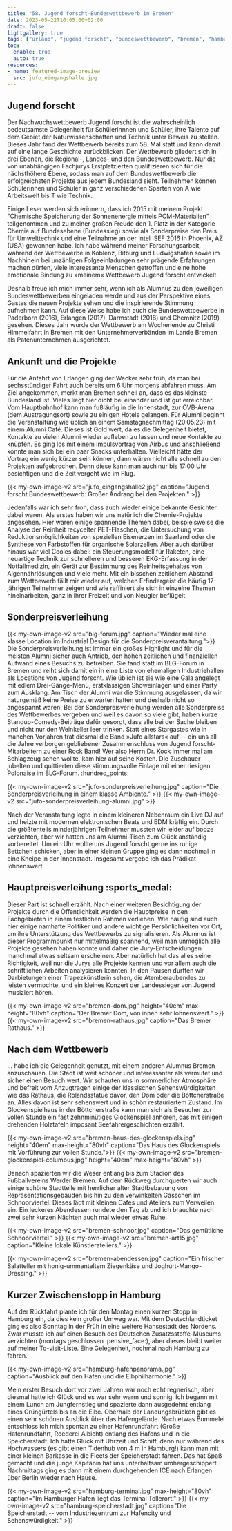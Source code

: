 ```yaml
---
title: "58. Jugend forscht-Bundeswettbewerb in Bremen"
date: 2023-05-22T10:05:00+02:00
draft: false
lightgallery: true
tags: ["urlaub", "jugend forscht", "bundeswettbewerb", "bremen", "hamburg"]
toc:
  enable: true
  auto: true
resources:
- name: featured-image-preview
  src: jufo_eingangshalle.jpg
---
```

## Jugend forscht
Der Nachwuchswettbewerb Jugend forscht ist die wahrscheinlich bedeutsamste Gelegenheit für Schülerinnnen und Schüler, ihre Talente auf dem Gebiet der Naturwissenschaften und Technik unter Beweis zu stellen. Dieses Jahr fand der Wettbewerb bereits zum 58. Mal statt und kann damit auf eine lange Geschichte zurückblicken. Der Wettbewerb gliedert sich in drei Ebenen, die Regional-, Landes- und den Bundeswettbewerb. Nur die von unabhängigen Fachjurys Erstplatzierten qualifizieren sich für die nächsthöhere Ebene, sodass man auf dem Bundeswettbewerb die erfolgreichsten Projekte aus jedem Bundesland sieht. Teilnehmen können Schülerinnen und Schüler in ganz verschiedenen Sparten von A wie Arbeitswelt bis T wie Technik.

Einige Leser werden sich erinnern, dass ich 2015 mit meinem Projekt "Chemische Speicherung der Sonnenenergie mittels PCM-Materialien" teilgenommen und zu meiner großen Freude den 1. Platz in der Kategorie Chemie auf Bundesebene (Bundessieg) sowie als Sonderpreise den Preis für Umwelttechnik und eine Teilnahme an der Intel ISEF 2016 in Phoenix, AZ (USA) gewonnen habe. Ich habe während meiner Forschungsarbeit, während der Wettbewerbe in Koblenz, Bitburg und Ludwigshafen sowie im Nachhinein bei unzähligen Folgeeinladungen sehr prägende Erfahrungen machen dürfen, viele interessante Menschen getroffen und eine hohe emotionale Bindung zu &raquo;meinem&laquo; Wettbewerb Jugend forscht entwickelt.

Deshalb freue ich mich immer sehr, wenn ich als Alumnus zu den jeweiligen Bundeswettbewerben eingeladen werde und aus der Perspektive eines Gastes die neuen Projekte sehen und die inspirierende Stimmung aufnehmen kann. Auf diese Weise habe ich auch die Bundeswettbewerbe in Paderborn (2016), Erlangen (2017), Darmstadt (2018) und Chemnitz (2019) gesehen. Dieses Jahr wurde der Wettbewerb am Wochenende zu Christi Himmelfahrt in Bremen mit den Unternehmerverbänden im Lande Bremen als Patenunternehmen ausgerichtet.

## Ankunft und die Projekte
Für die Anfahrt von Erlangen ging der Wecker sehr früh, da man bei sechsstündiger Fahrt auch bereits um 6 Uhr morgens abfahren muss. Am Ziel angekommen, merkt man Bremen schnell an, dass es das kleinste Bundesland ist. Vieles liegt hier dicht bei einander und ist gut erreichbar. Vom Hauptbahnhof kann man fußläufig in die Innenstadt, zur ÖVB-Arena (dem Austragungsort) sowie zu einigen Hotels gelangen. Für Alumni beginnt die Veranstaltung wie üblich an einem Samstagnachmittag (20.05.23) mit einem Alumni Café. Dieses ist Gold wert, da es die Gelegenheit bietet, Kontakte zu vielen Alumni wieder aufleben zu lassen und neue Kontakte zu knüpfen. Es ging los mit einem Impulsvortrag von Airbus und anschließend konnte man sich bei ein paar Snacks unterhalten. Vielleicht hätte der Vortrag ein wenig kürzer sein können, dann wären nicht alle schnell zu den Projekten aufgebrochen. Denn diese kann man auch nur bis 17:00 Uhr besichtigen und die Zeit vergeht wie im Flug.

{{< my-own-image-v2 src="jufo_eingangshalle2.jpg" caption="Jugend forscht Bundeswettbewerb: Großer Andrang bei den Projekten." >}}

Jedenfalls war ich sehr froh, dass auch wieder einige bekannte Gesichter dabei waren. Als erstes haben wir uns natürlich die Chemie-Projekte angesehen. Hier waren einige spannende Themen dabei, beispielsweise die Analyse der Reinheit recycelter PET-Flaschen, die Untersuchung von Reduktionsmöglichkeiten von speziellen Eisenerzen im Saarland oder die Synthese von Farbstoffen für organische Solarzellen. Aber auch darüber hinaus war viel Cooles dabei: ein Steuerungsmodell für Raketen, eine neuartige Technik zur schnelleren und besseren EKG-Erfassung in der Notfallmedizin, ein Gerät zur Bestimmung des Reinheitsgehaltes von Algennährlösungen und viele mehr. Mit ein bisschen zeitlichem Abstand zum Wettbewerb fällt mir wieder auf, welchen Erfindergeist die häufig 17-jährigen Teilnehmer zeigen und wie raffiniert sie sich in einzelne Themen hineinarbeiten, ganz in ihrer Freizeit und von Neugier beflügelt.

## Sonderpreisverleihung
{{< my-own-image-v2 src="blg-forum.jpg" caption="Wieder mal eine klasse Location im Industrial Design für die Sonderpreisverantaltung.">}}
Die Sonderpreisverleihung ist immer ein großes Highlight und für die meisten Alumni sicher auch Antrieb, den hohen zeitlichen und finanziellen Aufwand eines Besuchs zu betreiben. Sie fand statt im BLG-Forum in Bremen und reiht sich damit ein in eine Liste von ehemaligen Industriehallen als Locations von Jugend forscht. Wie üblich ist sie wie eine Gala angelegt mit edlem Drei-Gänge-Menü, erstklassigen Showeinlagen und einer Party zum Ausklang. Am Tisch der Alumni war die Stimmung ausgelassen, da wir naturgemäß keine Preise zu erwarten hatten und deshalb nicht so angespannt waren. Bei der Sonderpreisverleihung werden alle Sonderpreise des Wettbewerbes vergeben und weil es davon so viele gibt, haben kurze Standup-Comedy-Beiträge dafür gesorgt, dass alle bei der Sache bleiben und nicht nur den Weinkeller leer trinken. Statt eines Stargastes wie in manchen Vorjahren trat diesmal die Band &raquo;Jufo allstars&laquo; auf -- ein uns all die Jahre verborgen gebliebener Zusammenschluss von Jugend forscht-Mitarbeitern zu einer Rock Band! Wer also Herrn Dr.&nbsp;Kock immer mal am Schlagzeug sehen wollte, kam hier auf seine Kosten. Die Zuschauer jubelten und quittierten diese stimmungsvolle Einlage mit einer riesigen Polonaise im BLG-Forum. :hundred_points:

{{< my-own-image-v2 src="jufo-sonderpreisverleihung.jpg" caption="Die Sonderpreisverleihung in einem klasse Ambiente." >}}
{{< my-own-image-v2 src="jufo-sonderpreisverleihung-alumni.jpg" >}}

Nach der Veranstaltung legte in einem kleineren Nebenraum ein Live DJ auf und heizte mit modernen elektronischen Beats und EDM kräftig ein. Durch die größtenteils minderjährigen Teilnehmer mussten wir leider auf booze verzichten, aber wir hatten uns am Alumni-Tisch zum Glück anständig vorbereitet. Um ein Uhr wollte uns Jugend forscht gerne ins ruhige Bettchen schicken, aber in einer kleinen Gruppe ging es dann nochmal in eine Kneipe in der Innenstadt. Insgesamt vergebe ich das Prädikat lohnenswert.

## Hauptpreisverleihung :sports_medal:
Dieser Part ist schnell erzählt. Nach einer weiteren Besichtigung der Projekte durch die Öffentlichkeit werden die Hauptpreise in den Fachgebieten in einem festlichen Rahmen verliehen. Wie häufig sind auch hier einige namhafte Politiker und andere wichtige Persönlichkeiten vor Ort, um ihre Unterstützung des Wettbewerbs zu signalisieren. Als Alumnus ist dieser Programmpunkt nur mittelmäßig spannend, weil man unmöglich alle Projekte gesehen haben konnte und daher die Jury-Entscheidungen manchmal etwas seltsam erscheinen. Aber natürlich hat das alles seine Richtigkeit, weil nur die Jurys alle Projekte kennen und vor allem auch die schriftlichen Arbeiten analysieren konnten. In den Pausen durften wir Darbietungen einer Trapezkünstlerin sehen, die Atemberaubendes zu leisten vermochte, und ein kleines Konzert der Landessieger von Jugend musiziert hören.

{{< my-own-image-v2 src="bremen-dom.jpg" height="40em" max-height="80vh" caption="Der Bremer Dom, von innen sehr lohnenswert." >}}
{{< my-own-image-v2 src="bremen-rathaus.jpg" caption="Das Bremer Rathaus." >}}

## Nach dem Wettbewerb
... habe ich die Gelegenheit genutzt, mit einem anderen Alumnus Bremen anzuschauen. Die Stadt ist weit schöner und interessanter als vermutet und sicher einen Besuch wert. Wir schauten uns in sommerlicher Atmosphäre und befreit vom Anzugtragen einige der klassischen Sehenswürdigkeiten wie das Rathaus, die Rolandsstatue davor, den Dom oder die Böttcherstraße an. Alles davon ist sehr sehenswert und in schön restauriertem Zustand. Im Glockenspielhaus in der Böttcherstraße kann man sich als Besucher zur vollen Stunde ein fast zehnminütiges Glockenspiel anhören, das mit einigen drehenden Holztafeln imposant Seefahrergeschichten erzählt.

{{< my-own-image-v2 src="bremen-haus-des-glockenspiels.jpg" height="40em" max-height="80vh" caption="Das Haus des Glockenspiels mit Vorführung zur vollen Stunde.">}}
{{< my-own-image-v2 src="bremen-glockenspiel-columbus.jpg" height="40em" max-height="80vh" >}}

Danach spazierten wir die Weser entlang bis zum Stadion des Fußballvereins Werder Bremen. Auf dem Rückweg durchquerten wir auch einige schöne Stadtteile mit herrlicher alter Stadtbebauung von Repräsentationsgebäuden bis hin zu den verwinkelten Gässchen im Schnoorviertel. Dieses lädt mit kleinen Cafés und Ateliers zum Verweilen ein. Ein leckeres Abendessen rundete den Tag ab und ich brauchte nach zwei sehr kurzen Nächten auch mal wieder etwas Ruhe.

{{< my-own-image-v2 src="bremen-schnoor.jpg" caption="Das gemütliche Schnoorviertel." >}}
{{< my-own-image-v2 src="bremen-art15.jpg" caption="Kleine lokale Künstlerateliers." >}}

{{< my-own-image-v2 src="bremen-abendessen.jpg" caption="Ein frischer Salatteller mit honig-ummanteltem Ziegenkäse und Joghurt-Mango-Dressing." >}}

## Kurzer Zwischenstopp in Hamburg
Auf der Rückfahrt plante ich für den Montag einen kurzen Stopp in Hamburg ein, da dies kein großer Umweg war. Mit dem Deutschlandticket ging es also Sonntag in der Früh in eine weitere Hansestadt des Nordens. Zwar musste ich auf einen Besuch des Deutschen Zusatzsstoffe-Museums verzichten (montags geschlossen :pensive_face:), aber dieses bleibt weiter auf meiner To-visit-Liste. Eine Gelegenheit, nochmal nach Hamburg zu fahren.

{{< my-own-image-v2 src="hamburg-hafenpanorama.jpg" caption="Ausblick auf den Hafen und die Elbphilharmonie." >}}

Mein erster Besuch dort vor zwei Jahren war noch echt regnerisch, aber diesmal hatte ich Glück und es war sehr warm und sonnig. Ich begann mit einem Lunch am Jungfernstieg und spazierte dann ausgedehnt entlang eines Grüngürtels bis an die Elbe. Oberhalb der Landungsbrücken gibt es einen sehr schönen Ausblick über das Hafengelände. Nach etwas Bummelei entschloss ich mich spontan zu einer Hafenrundfahrt (Große Hafenrundfahrt, Reederei Albicht) entlang des Hafens und in die Speicherstadt. Ich hatte Glück mit Uhrzeit und Schiff, denn nur während des Hochwassers (es gibt einen Tidenhub von 4&nbsp;m in Hamburg!) kann man mit einer kleinen Barkasse in die Fleets der Speicherstadt fahren. Das hat Spaß gemacht und die junge Kapitänin hat uns unterhaltsam umhergeschippert. Nachmittags ging es dann mit einem durchgehenden ICE nach Erlangen über Berlin wieder nach Hause.

{{< my-own-image-v2 src="hamburg-terminal.jpg" max-height="80vh" caption="Im Hamburger Hafen liegt das Terminal Tollerort." >}}
{{< my-own-image-v2 src="hamburg-speicherstadt.jpg" caption="Die Speicherstadt -- vom Industriezentrum zur Hafencity und Sehenswürdigkeit." >}}
